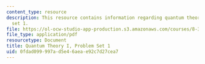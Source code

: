 ```yaml
---
content_type: resource
description: This resource contains information regarding quantum theory I, problem
  set 1.
file: https://ol-ocw-studio-app-production.s3.amazonaws.com/courses/8-321-quantum-theory-i-fall-2017/0fdad099997ad5e46aeae92c7d27cea7_MIT8_321F17_Pset1.pdf
file_type: application/pdf
resourcetype: Document
title: Quantum Theory I, Problem Set 1
uid: 0fdad099-997a-d5e4-6aea-e92c7d27cea7
---
```

